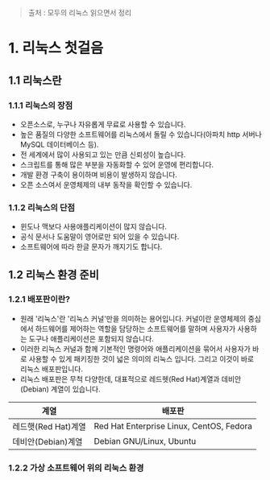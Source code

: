 > 출처 :  모두의 리눅스 읽으면서 정리 

# 1. 리눅스 첫걸음
## 1.1 리눅스란
### 1.1.1 리눅스의 장점
- 오픈소스로, 누구나 자유롭게 무료로 사용할 수 있습니다.
- 높은 품질의 다양한 소프트웨어를 리눅스에서 돌릴 수 있습니다(아파치 http 서버나 MySQL 데이터베이스 등).
- 전 세계에서 많이 사용되고 있는 만큼 신뢰성이 높습니다.
- 스크립트를 통해 많은 부분을 자동화할 수 있어 운영에 편리합니다.
- 개발 환경 구축이 용이하며 비용이 발생하지 않습니다.
- 오픈 소스여서 운영체제의 내부 동작을 확인할 수 있습니다.

### 1.1.2 리눅스의 단점
- 윈도나 맥보다 사용애플리케이션이 많지 않습니다.
- 공식 문서나 도움말이 영어로만 되어 있을 수 있습니다.
- 소프트웨어에 따라 한글 문자가 깨지기도 합니다.

## 1.2 리눅스 환경 준비
### 1.2.1 배포판이란?
- 원래 '리눅스'란 '리눅스 커널'만을 의미하는 용어입니다. 커널이란 운영체제의 중심에서 하드웨어를 제어하는 역할을 담당하는 소프트웨어를 말하며 사용자가 사용하는 도구나
애플리케이션은 포함되지 않습니다.
- 이러한 리눅스 커널과 함께 기본적인 명령어와 애플리케이션을 묶어서 사용자가 바로 사용할 수 있게 패키징한 것이 넓은 의미의 리눅스 입니다. 그리고 이것이 바로 리눅스 배포판입니다.
- 리눅스 배포판은 무척 다양한데, 대표적으로 레드헷(Red Hat)계열과 데비안(Debian) 계열이 있습니다.

| 계열             | 배포판                                      |
|----------------|------------------------------------------|
| 레드햇(Red Hat)계열 | Red Hat Enterprise Linux, CentOS, Fedora |
| 데비안(Debian)계열  | Debian GNU/Linux, Ubuntu                 |

### 1.2.2 가상 소프트웨어 위의 리눅스 환경